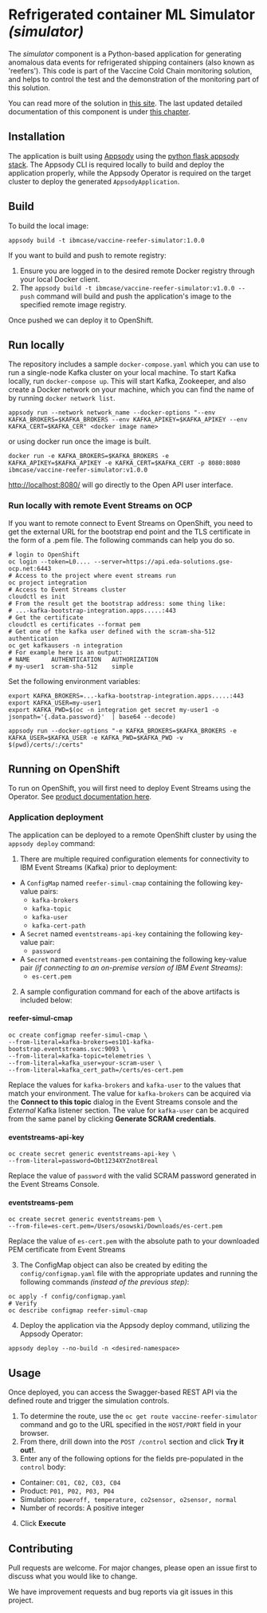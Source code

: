 # Refrigerated container ML Simulator _(simulator)_

The _simulator_ component is a Python-based application for generating anomalous data events for refrigerated shipping containers (also known as 'reefers'). This code is part of the Vaccine Cold Chain monitoring solution, and helps to control the test and the demonstration of the monitoring part of this solution.

You can read more of the solution in [this site](https://ibm-cloud-architecture.github.io/vaccine-solution-main/).
The last updated detailed documentation of this component is under [this chapter](https://ibm-cloud-architecture.github.io/vaccine-solution-main/solution/reefer-iot/).

## Installation

The application is built using [Appsody](https://appsody.dev) using the [python flask appsody stack](https://github.com/appsody/stacks/tree/master/incubator/python-flask).  The Appsody CLI is required locally to build and deploy the application properly, while the Appsody Operator is required on the target cluster to deploy the generated `AppsodyApplication`.

## Build

To build the local image:

```shell
appsody build -t ibmcase/vaccine-reefer-simulator:1.0.0
```

If you want to build and push to remote registry:

1. Ensure you are logged in to the desired remote Docker registry through your local Docker client.
2. The `appsody build -t ibmcase/vaccine-reefer-simulator:v1.0.0 --push` command will build and push the application's image to the specified remote image registry.

Once pushed we can deploy it to OpenShift.

## Run locally

The repository includes a sample `docker-compose.yaml` which you can use to run a single-node Kafka cluster on your local machine. To start Kafka locally, run `docker-compose up`. This will start Kafka, Zookeeper, and also create a Docker network on your machine, which you can find the name of by running `docker network list`.

`appsody run --network network_name --docker-options "--env KAFKA_BROKERS=$KAFKA_BROKERS --env KAFKA_APIKEY=$KAFKA_APIKEY --env KAFKA_CERT=$KAFKA_CER" <docker image name>`

or using docker run once the image is built.

`docker run -e KAFKA_BROKERS=$KAFKA_BROKERS -e KAFKA_APIKEY=$KAFKA_APIKEY -e KAFKA_CERT=$KAFKA_CERT -p 8080:8080 ibmcase/vaccine-reefer-simulator:v1.0.0`

[http://localhost:8080/](http://localhost:8080/) will go directly to the Open API user interface.

### Run locally with remote Event Streams on OCP

If you want to remote connect to Event Streams on OpenShift, you need to get the external URL for the bootstrap end point and the TLS certificate in the form of a .pem file. The following commands can help you do so.

```shell
# login to OpenShift
oc login --token=L0.... --server=https://api.eda-solutions.gse-ocp.net:6443
# Access to the project where event streams run
oc project integration
# Access to Event Streams cluster
cloudctl es init
# From the result get the bootstrap address: some thing like:
# ...-kafka-bootstrap-integration.apps.....:443
# Get the certificate
cloudctl es certificates --format pem
# Get one of the kafka user defined with the scram-sha-512 authentication
oc get kafkausers -n integration
# For example here is an output:
# NAME      AUTHENTICATION   AUTHORIZATION
# my-user1  scram-sha-512    simple
```

Set the following environment variables:

```shell
export KAFKA_BROKERS=...-kafka-bootstrap-integration.apps.....:443
export KAFKA_USER=my-user1
export KAFKA_PWD=$(oc -n integration get secret my-user1 -o jsonpath='{.data.password}'  | base64 --decode)
```

```shell
appsody run --docker-options "-e KAFKA_BROKERS=$KAFKA_BROKERS -e KAFKA_USER=$KAFKA_USER -e KAFKA_PWD=$KAFKA_PWD -v $(pwd)/certs/:/certs"
```


## Running on OpenShift

To run on OpenShift, you will first need to deploy Event Streams using the Operator. See [product documentation here](https://ibm.github.io/event-streams/installing/installing/).

### Application deployment

The application can be deployed to a remote OpenShift cluster by using the `appsody deploy` command:

1. There are multiple required configuration elements for connectivity to IBM Event Streams (Kafka) prior to deployment:

  - A `ConfigMap` named `reefer-simul-cmap` containing the following key-value pairs:
    -  `kafka-brokers`
    -  `kafka-topic`
    -  `kafka-user`
    -  `kafka-cert-path`
  - A `Secret` named `eventstreams-api-key` containing the following key-value pair:
    - `password`
  - A `Secret` named `eventstreams-pem` containing the following key-value pair _(if connecting to an on-premise version of IBM Event Streams)_:
    - `es-cert.pem`

2. A sample configuration command for each of the above artifacts is included below:

  #### reefer-simul-cmap

  ```
  oc create configmap reefer-simul-cmap \
  --from-literal=kafka-brokers=es101-kafka-bootstrap.eventstreams.svc:9093 \
  --from-literal=kafka-topic=telemetries \
  --from-literal=kafka_user=your-scram-user \
  --from-literal=kafka_cert_path=/certs/es-cert.pem
  ```

  Replace the values for `kafka-brokers` and `kafka-user` to the values that match your environment. The value for `kafka-brokers` can be acquired via the **Connect to this topic** dialog in the Event Streams console and the _External_ Kafka listener section. The value for `kafka-user` can be acquired from the same panel by clicking **Generate SCRAM credentials**.

  #### eventstreams-api-key

  ```
  oc create secret generic eventstreams-api-key \
  --from-literal=password=Obt1234XYZnot8real
  ```

  Replace the value of `password` with the valid SCRAM password generated in the Event Streams Console.

  #### eventstreams-pem

  ```
  oc create secret generic eventstreams-pem \
  --from-file=es-cert.pem=/Users/osowski/Downloads/es-cert.pem
  ```
  Replace the value of `es-cert.pem` with the absolute path to your downloaded PEM certificate from Event Streams

3. The ConfigMap object can also be created by editing the `config/configmap.yaml` file with the appropriate updates and running the following commands _(instead of the previous step)_:

  ```shell
  oc apply -f config/configmap.yaml
  # Verify
  oc describe configmap reefer-simul-cmap
  ```

4. Deploy the application via the Appsody deploy command, utilizing the Appsody Operator:

  ```shell
  appsody deploy --no-build -n <desired-namespace>
  ```


## Usage

Once deployed, you can access the Swagger-based REST API via the defined route and trigger the simulation controls.

1. To determine the route, use the `oc get route vaccine-reefer-simulator` command and go to the URL specified in the `HOST/PORT` field in your browser.
2. From there, drill down into the `POST /control` section and click **Try it out!**.
3. Enter any of the following options for the fields pre-populated in the `control` body:

  - Container: `C01, C02, C03, C04`
  - Product: `P01, P02, P03, P04`
  - Simulation: `poweroff, temperature, co2sensor, o2sensor, normal`
  - Number of records: A positive integer

4. Click **Execute**

## Contributing

Pull requests are welcome. For major changes, please open an issue first to discuss what you would like to change.

We have improvement requests and bug reports via git issues in this project.
